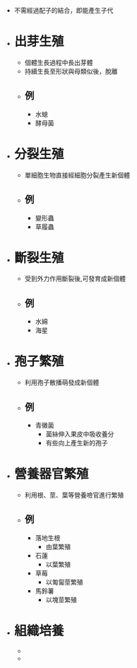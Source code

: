 - 不需經過配子的結合，即能產生子代
- # 出芽生殖
	- 個體生長過程中長出芽體
	- 持續生長至形狀與母類似後，脫離
	- ## 例
		- 水螅
		- 酵母菌
- # 分裂生殖
	- 單細胞生物直接經細胞分裂產生新個體
	- ## 例
		- 變形蟲
		- 草履蟲
- # 斷裂生殖
	- 受到外力作用斷裂後,可發育成新個體
	- ## 例
		- 水綿
		- 海星
- # 孢子繁殖
	- 利用孢子散播萌發成新個體
	- ## 例
		- 青黴菌
			- 菌絲伸入果皮中吸收養分
			- 有些向上產生新的孢子
- # 營養器官繁殖
	- 利用根、莖、葉等營養噞官進行繁殖
	- ## 例
		- 落地生根
			- 由葉繁殖
		- 石蓮
			- 以葉繁殖
		- 草莓
			- 以匍匐莖繁殖
		- 馬鈴薯
			- 以塊莖繁殖
- # 組織培養
	-
	-